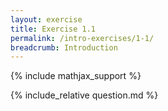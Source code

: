 ```yaml
---
layout: exercise
title: Exercise 1.1
permalink: /intro-exercises/1-1/
breadcrumb: Introduction
---
```


{% include mathjax_support %}

<div><i class="arrow-up loader" data-chapter="intro-exercises" data-exercise="ex_1" data-rating="0"></i></div>
{% include_relative question.md %}
